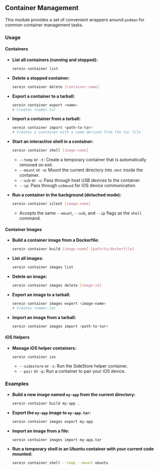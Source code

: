 ## Container Management

This module provides a set of convenient wrappers around `podman` for common container management tasks.

### Usage

#### Containers

*   **List all containers (running and stopped):**
    ```bash
    serein container list
    ```

*   **Delete a stopped container:**
    ```bash
    serein container delete [container-name]
    ```

*   **Export a container to a tarball:**
    ```bash
    serein container export <name>
    # Creates <name>.tar
    ```

*   **Import a container from a tarball:**
    ```bash
    serein container import <path-to-tar>
    # Creates a container with a name derived from the tar file
    ```

*   **Start an interactive shell in a container:**
    ```bash
    serein container shell [image-name]
    ```
    *   `--temp` or `-t`: Create a temporary container that is automatically removed on exit.
    *   `--mount` or `-m`: Mount the current directory into `/mnt` inside the container.
    *   `--usb` or `-u`: Pass through host USB devices to the container.
    *   `--ip`: Pass through `usbmuxd` for iOS device communication.

*   **Run a container in the background (detached mode):**
    ```bash
    serein container silent [image-name]
    ```
    *   Accepts the same `--mount`, `--usb`, and `--ip` flags as the `shell` command.

#### Container Images

*   **Build a container image from a Dockerfile:**
    ```bash
    serein container build [image-name] [path/to/dockerfile]
    ```

*   **List all images:**
    ```bash
    serein container images list
    ```

*   **Delete an image:**
    ```bash
    serein container images delete [image-id]
    ```

*   **Export an image to a tarball:**
    ```bash
    serein container images export <image-name>
    # Creates <name>.tar
    ```

*   **Import an image from a tarball:**
    ```bash
    serein container images import <path-to-tar>
    ```

#### iOS Helpers

*   **Manage iOS helper containers:**
    ```bash
    serein container ios
    ```
    *   `--sidestore` or `-s`: Run the SideStore helper container.
    *   `--pair` or `-p`: Run a container to pair your iOS device.

### Examples

*   **Build a new image named `my-app` from the current directory:**
    ```bash
    serein container build my-app .
    ```

*   **Export the `my-app` image to `my-app.tar`:**
    ```bash
    serein container images export my-app
    ```

*   **Import an image from a file:**
    ```bash
    serein container images import my-app.tar
    ```

*   **Run a temporary shell in an Ubuntu container with your current code mounted:**
    ```bash
    serein container shell --temp --mount ubuntu
    ```